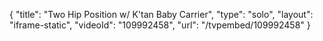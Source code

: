 {
    "title": "Two Hip Position w\/ K'tan Baby Carrier",
    "type": "solo",
    "layout": "iframe-static",
    "videoId": "109992458",
    "url": "\/tvpembed\/109992458"
}